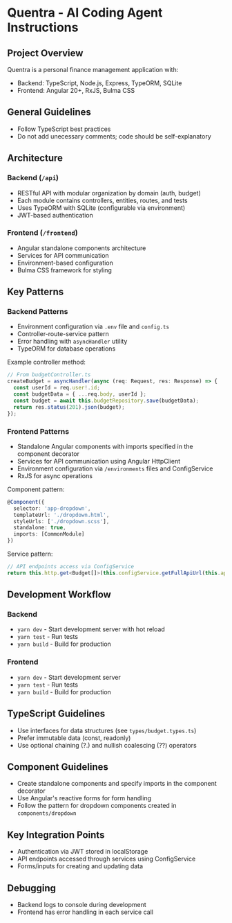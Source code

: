 # Quentra - AI Coding Agent Instructions

## Project Overview
Quentra is a personal finance management application with:
- Backend: TypeScript, Node.js, Express, TypeORM, SQLite
- Frontend: Angular 20+, RxJS, Bulma CSS


## General Guidelines
- Follow TypeScript best practices
- Do not add unecessary comments; code should be self-explanatory

## Architecture

### Backend (`/api`)
- RESTful API with modular organization by domain (auth, budget)
- Each module contains controllers, entities, routes, and tests
- Uses TypeORM with SQLite (configurable via environment)
- JWT-based authentication

### Frontend (`/frontend`)
- Angular standalone components architecture
- Services for API communication
- Environment-based configuration
- Bulma CSS framework for styling

## Key Patterns

### Backend Patterns
- Environment configuration via `.env` file and `config.ts`
- Controller-route-service pattern
- Error handling with `asyncHandler` utility
- TypeORM for database operations

Example controller method:
```typescript
// From budgetController.ts
createBudget = asyncHandler(async (req: Request, res: Response) => {
  const userId = req.user!.id;
  const budgetData = { ...req.body, userId };
  const budget = await this.budgetRepository.save(budgetData);
  return res.status(201).json(budget);
});
```

### Frontend Patterns
- Standalone Angular components with imports specified in the component decorator
- Services for API communication using Angular HttpClient
- Environment configuration via `/environments` files and ConfigService
- RxJS for async operations

Component pattern:
```typescript
@Component({
  selector: 'app-dropdown',
  templateUrl: './dropdown.html',
  styleUrls: ['./dropdown.scss'],
  standalone: true,
  imports: [CommonModule]
})
```

Service pattern:
```typescript
// API endpoints access via ConfigService
return this.http.get<Budget[]>(this.configService.getFullApiUrl(this.apiEndpoint))
```

## Development Workflow

### Backend
- `yarn dev` - Start development server with hot reload
- `yarn test` - Run tests
- `yarn build` - Build for production

### Frontend  
- `yarn dev` - Start development server
- `yarn test` - Run tests
- `yarn build` - Build for production

## TypeScript Guidelines
- Use interfaces for data structures (see `types/budget.types.ts`)
- Prefer immutable data (const, readonly)
- Use optional chaining (?.) and nullish coalescing (??) operators

## Component Guidelines
- Create standalone components and specify imports in the component decorator
- Use Angular's reactive forms for form handling
- Follow the pattern for dropdown components created in `components/dropdown`

## Key Integration Points
- Authentication via JWT stored in localStorage
- API endpoints accessed through services using ConfigService
- Forms/inputs for creating and updating data

## Debugging
- Backend logs to console during development
- Frontend has error handling in each service call
